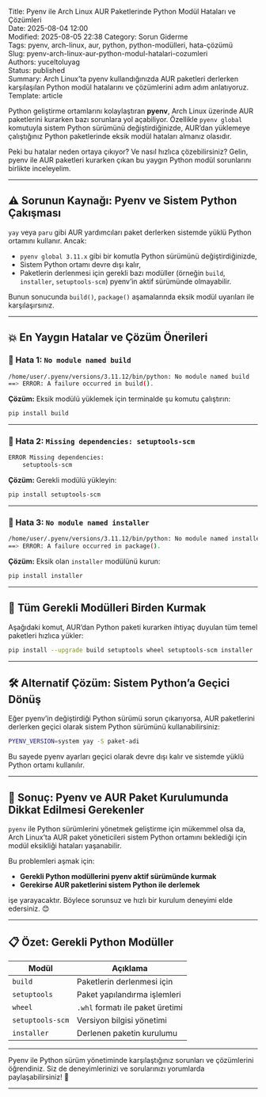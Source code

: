 Title: Pyenv ile Arch Linux AUR Paketlerinde Python Modül Hataları ve Çözümleri  
Date: 2025-08-04 12:00  
Modified: 2025-08-05 22:38
Category: Sorun Giderme  
Tags: pyenv, arch-linux, aur, python, python-modülleri, hata-çözümü  
Slug: pyenv-arch-linux-aur-python-modul-hatalari-cozumleri  
Authors: yuceltoluyag  
Status: published  
Summary: Arch Linux’ta pyenv kullandığınızda AUR paketleri derlerken karşılaşılan Python modül hatalarını ve çözümlerini adım adım anlatıyoruz.  
Template: article  


Python geliştirme ortamlarını kolaylaştıran **pyenv**, Arch Linux üzerinde AUR paketlerini kurarken bazı sorunlara yol açabiliyor. Özellikle `pyenv global` komutuyla sistem Python sürümünü değiştirdiğinizde, AUR’dan yüklemeye çalıştığınız Python paketlerinde eksik modül hataları almanız olasıdır.  

Peki bu hatalar neden ortaya çıkıyor? Ve nasıl hızlıca çözebilirsiniz? Gelin, pyenv ile AUR paketleri kurarken çıkan bu yaygın Python modül sorunlarını birlikte inceleyelim.

---

## ⚠️ Sorunun Kaynağı: Pyenv ve Sistem Python Çakışması

`yay` veya `paru` gibi AUR yardımcıları paket derlerken sistemde yüklü Python ortamını kullanır. Ancak:

- `pyenv global 3.11.x` gibi bir komutla Python sürümünü değiştirdiğinizde,
- Sistem Python ortamı devre dışı kalır,
- Paketlerin derlenmesi için gerekli bazı modüller (örneğin `build`, `installer`, `setuptools-scm`) pyenv’in aktif sürümünde olmayabilir.

Bunun sonucunda `build()`, `package()` aşamalarında eksik modül uyarıları ile karşılaşırsınız.

---

## 💥 En Yaygın Hatalar ve Çözüm Önerileri

### 🔹 Hata 1: `No module named build`

```bash
/home/user/.pyenv/versions/3.11.12/bin/python: No module named build
==> ERROR: A failure occurred in build().
```

**Çözüm:**
Eksik modülü yüklemek için terminalde şu komutu çalıştırın:

```bash
pip install build
```

---

### 🔹 Hata 2: `Missing dependencies: setuptools-scm`

```bash
ERROR Missing dependencies:
    setuptools-scm
```

**Çözüm:**
Gerekli modülü yükleyin:

```bash
pip install setuptools-scm
```

---

### 🔹 Hata 3: `No module named installer`

```bash
/home/user/.pyenv/versions/3.11.12/bin/python: No module named installer
==> ERROR: A failure occurred in package().
```

**Çözüm:**
Eksik olan `installer` modülünü kurun:

```bash
pip install installer
```

---

## 🧰 Tüm Gerekli Modülleri Birden Kurmak

Aşağıdaki komut, AUR’dan Python paketi kurarken ihtiyaç duyulan tüm temel paketleri hızlıca yükler:

```bash
pip install --upgrade build setuptools wheel setuptools-scm installer
```

---

## 🛠️ Alternatif Çözüm: Sistem Python’a Geçici Dönüş

Eğer pyenv’in değiştirdiği Python sürümü sorun çıkarıyorsa, AUR paketlerini derlerken geçici olarak sistem Python sürümünü kullanabilirsiniz:

```bash
PYENV_VERSION=system yay -S paket-adi
```

Bu sayede pyenv ayarları geçici olarak devre dışı kalır ve sistemde yüklü Python ortamı kullanılır.

---

## 🎯 Sonuç: Pyenv ve AUR Paket Kurulumunda Dikkat Edilmesi Gerekenler

`pyenv` ile Python sürümlerini yönetmek geliştirme için mükemmel olsa da, Arch Linux’ta AUR paket yöneticileri sistem Python ortamını beklediği için modül eksikliği hataları yaşanabilir.

Bu problemleri aşmak için:

* **Gerekli Python modüllerini pyenv aktif sürümünde kurmak**
* **Gerekirse AUR paketlerini sistem Python ile derlemek**

işe yarayacaktır. Böylece sorunsuz ve hızlı bir kurulum deneyimi elde edersiniz. 😊

---

## 📋 Özet: Gerekli Python Modüller

| Modül            | Açıklama                         |
| ---------------- | -------------------------------- |
| `build`          | Paketlerin derlenmesi için       |
| `setuptools`     | Paket yapılandırma işlemleri     |
| `wheel`          | `.whl` formatı ile paket üretimi |
| `setuptools-scm` | Versiyon bilgisi yönetimi        |
| `installer`      | Derlenen paketin kurulumu        |

---

Pyenv ile Python sürüm yönetiminde karşılaştığınız sorunları ve çözümlerini öğrendiniz. Siz de deneyimlerinizi ve sorularınızı yorumlarda paylaşabilirsiniz! 🚀

---


